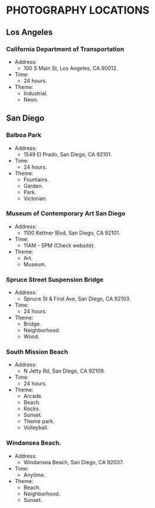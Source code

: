 # PHOTOGRAPHY LOCATIONS

## Los Angeles

### California Department of Transportation

- Address:
  - 100 S Main St, Los Angeles, CA 90012.
- Time:
  - 24 hours.
- Theme:
  - Industrial.
  - Neon.

## San Diego

### Balboa Park

- Address:
  - 1549 El Prado, San Diego, CA 92101.
- Time:
  - 24 hours.
- Theme:
  - Fountains.
  - Garden.
  - Park.
  - Victorian.

### Museum of Contemporary Art San Diego

- Address:
  - 1100 Kettner Blvd, San Diego, CA 92101.
- Time:
  - 11AM - 5PM (Check website).
- Theme:
  - Art.
  - Museum.

### Spruce Street Suspension Bridge

- Address:
  - Spruce St & First Ave, San Diego, CA 92103.
- Time:
  - 24 hours.
- Theme:
  - Bridge.
  - Neighborhood.
  - Wood.

### South Mission Beach

- Address:
  - N Jetty Rd, San Diego, CA 92109.
- Time:
  - 24 hours.
- Theme:
  - Arcade.
  - Beach.
  - Rocks.
  - Sunset.
  - Theme park.
  - Volleyball.

### Windansea Beach.

- Address:
  - Windansea Beach, San Diego, CA 92037.
- Time:
  - Anytime.
- Theme:
  - Beach.
  - Neighborhood.
  - Sunset.
